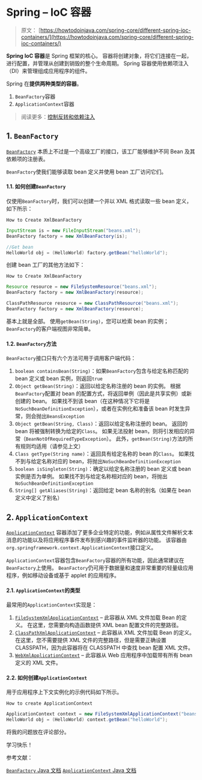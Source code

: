 # Spring – IoC 容器

> 原文： [https://howtodoinjava.com/spring-core/different-spring-ioc-containers/](https://howtodoinjava.com/spring-core/different-spring-ioc-containers/)

**Spring IoC 容器**是 Spring 框架的核心。 容器将创建对象，将它们连接在一起，进行配置，并管理从创建到销毁的整个生命周期。 Spring 容器使用依赖项注入（DI）来管理组成应用程序的组件。

Spring 在**提供两种类型的容器**。

1.  `BeanFactory`容器
2.  `ApplicationContext`容器

> 阅读更多：[控制反转和依赖注入](https://howtodoinjava.com/spring-core/spring-ioc-vs-di/)

## 1\. `BeanFactory`

[`BeanFactory`](https://docs.spring.io/spring-framework/docs/current/javadoc-api/org/springframework/beans/factory/BeanFactory.html) 本质上不过是一个高级工厂的接口，该工厂能够维护不同 Bean 及其依赖项的注册表。

`BeanFactory`使我们能够读取 bean 定义并使用 bean 工厂访问它们。

#### 1.1. 如何创建`BeanFactory`

仅使用`BeanFactory`时，我们可以创建一个并以 XML 格式读取一些 bean 定义，如下所示：

`How to Create XmlBeanFactory`

```java
InputStream is = new FileInputStream("beans.xml");
BeanFactory factory = new XmlBeanFactory(is);

//Get bean
HelloWorld obj = (HelloWorld) factory.getBean("helloWorld");

```

创建 bean 工厂的其他方法如下：

`How to Create XmlBeanFactory`

```java
Resource resource = new FileSystemResource("beans.xml");
BeanFactory factory = new XmlBeanFactory(resource);

ClassPathResource resource = new ClassPathResource("beans.xml");
BeanFactory factory = new XmlBeanFactory(resource);

```

基本上就是全部。 使用`getBean(String)`，您可以检索 bean 的实例； `BeanFactory`的客户端视图非常简单。

#### 1.2. `BeanFactory`方法

`BeanFactory`接口只有六个方法可用于调用客户端代码：

1.  `boolean containsBean(String)`：如果`BeanFactory`包含与给定名称匹配的 bean 定义或 bean 实例，则返回`true`
2.  `Object getBean(String)`：返回以给定名称注册的 bean 的实例。 根据`BeanFactory`配置对 bean 的配置方式，将返回单例（因此是共享实例）或新创建的 bean。 如果找不到该 bean（在这种情况下它将是`NoSuchBeanDefinitionException`），或者在实例化和准备该 bean 时发生异常，则会抛出`BeansException`
3.  `Object getBean(String, Class)`：返回以给定名称注册的 bean。 返回的 bean 将被强制转换为给定的`Class`。 如果无法投射 bean，则将引发相应的异常（`BeanNotOfRequiredTypeException`）。 此外，`getBean(String)`方法的所有规则均适用（请参见上文）
4.  `Class getType(String name)`：返回具有给定名称的 bean 的`Class`。 如果找不到与给定名称对应的 bean，将抛出`NoSuchBeanDefinitionException`
5.  `boolean isSingleton(String)`：确定以给定名称注册的 bean 定义或 bean 实例是否为单例。 如果找不到与给定名称相对应的 bean，将抛出`NoSuchBeanDefinitionException`
6.  `String[] getAliases(String)`：返回给定 bean 名称的别名（如果在 bean 定义中定义了别名）

## 2\. `ApplicationContext`

[`ApplicationContext`](https://docs.spring.io/spring-framework/docs/current/javadoc-api/org/springframework/context/ApplicationContext.html) 容器添加了更多企业特定的功能，例如从属性文件解析文本消息的功能以及将应用程序事件发布到感兴趣的事件监听器的功能。 该容器由`org.springframework.context.ApplicationContext`接口定义。

`ApplicationContext`容器包含`BeanFactory`容器的所有功能，因此通常建议在`BeanFactory`上使用。 `BeanFactory`仍可用于数据量和速度非常重要的轻量级应用程序，例如移动设备或基于 applet 的应用程序。

#### 2.1. `ApplicationContext`的类型

最常用的`ApplicationContext`实现是：

1.  [`FileSystemXmlApplicationContext`](https://docs.spring.io/spring-framework/docs/current/javadoc-api/org/springframework/context/support/FileSystemXmlApplicationContext.html) – 此容器从 XML 文件加载 Bean 的定义。 在这里，您需要向构造函数提供 XML bean 配置文件的完整路径。
2.  [`ClassPathXmlApplicationContext`](https://docs.spring.io/spring-framework/docs/current/javadoc-api/org/springframework/context/support/ClassPathXmlApplicationContext.html) – 此容器从 XML 文件加载 Bean 的定义。 在这里，您不需要提供 XML 文件的完整路径，但是需要正确设置 CLASSPATH，因为此容器将在 CLASSPATH 中查找 bean 配置 XML 文件。
3.  [`WebXmlApplicationContext`](https://docs.spring.io/spring-framework/docs/current/javadoc-api/org/springframework/web/context/support/XmlWebApplicationContext.html) – 此容器从 Web 应用程序中加载带有所有 bean 定义的 XML 文件。

#### 2.2. 如何创建`ApplicationContext`

用于应用程序上下文实例化的示例代码如下所示。

`How to create ApplicationContext`

```java
ApplicationContext context = new FileSystemXmlApplicationContext("beans.xml");
HelloWorld obj = (HelloWorld) context.getBean("helloWorld");

```

将我的问题放在评论部分。

学习快乐！

参考文献：

[`BeanFactory` Java 文档](https://docs.spring.io/spring-framework/docs/current/javadoc-api/org/springframework/beans/factory/BeanFactory.html)
[`ApplicationContext` Java 文档](https://docs.spring.io/spring-framework/docs/current/javadoc-api/org/springframework/context/ApplicationContext.html)